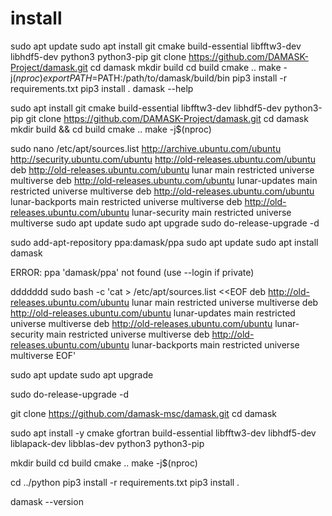 # install
sudo apt update
sudo apt install git cmake build-essential libfftw3-dev libhdf5-dev python3 python3-pip
git clone https://github.com/DAMASK-Project/damask.git
cd damask
mkdir build
cd build
cmake ..
make -j$(nproc)
export PATH=$PATH:/path/to/damask/build/bin
pip3 install -r requirements.txt
pip3 install .
damask --help


sudo apt install git cmake build-essential libfftw3-dev libhdf5-dev python3-pip
git clone https://github.com/DAMASK-Project/damask.git
cd damask
mkdir build && cd build
cmake ..
make -j$(nproc)


sudo nano /etc/apt/sources.list
http://archive.ubuntu.com/ubuntu
http://security.ubuntu.com/ubuntu
http://old-releases.ubuntu.com/ubuntu
deb http://old-releases.ubuntu.com/ubuntu lunar main restricted universe multiverse
deb http://old-releases.ubuntu.com/ubuntu lunar-updates main restricted universe multiverse
deb http://old-releases.ubuntu.com/ubuntu lunar-backports main restricted universe multiverse
deb http://old-releases.ubuntu.com/ubuntu lunar-security main restricted universe multiverse
sudo apt update
sudo apt upgrade
sudo do-release-upgrade -d


sudo add-apt-repository ppa:damask/ppa
sudo apt update
sudo apt install damask

ERROR: ppa 'damask/ppa' not found (use --login if private)

ddddddd
sudo bash -c 'cat > /etc/apt/sources.list <<EOF
deb http://old-releases.ubuntu.com/ubuntu lunar main restricted universe multiverse
deb http://old-releases.ubuntu.com/ubuntu lunar-updates main restricted universe multiverse
deb http://old-releases.ubuntu.com/ubuntu lunar-security main restricted universe multiverse
deb http://old-releases.ubuntu.com/ubuntu lunar-backports main restricted universe multiverse
EOF'

sudo apt update
sudo apt upgrade

sudo do-release-upgrade -d

git clone https://github.com/damask-msc/damask.git
cd damask

sudo apt install -y cmake gfortran build-essential libfftw3-dev libhdf5-dev liblapack-dev libblas-dev python3 python3-pip

mkdir build
cd build
cmake ..
make -j$(nproc)

cd ../python
pip3 install -r requirements.txt
pip3 install .

damask --version


